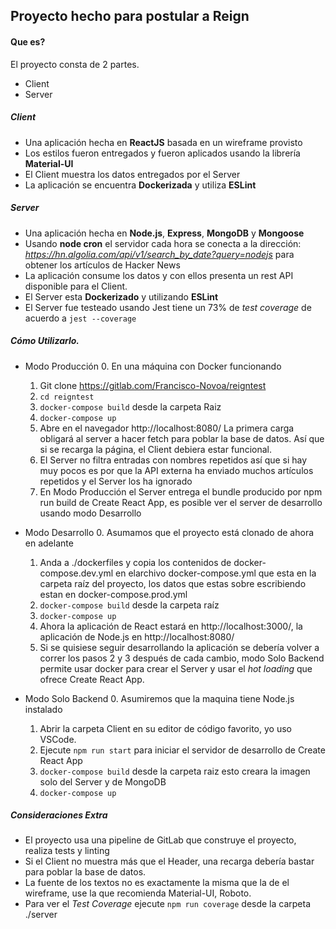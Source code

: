 ## Proyecto hecho para postular a Reign
 

 
#### Que es?
 
El proyecto consta de 2 partes. 
- Client
- Server
 

 
##### Client
 
- Una aplicación hecha en **ReactJS** basada en un wireframe provisto
- Los estilos fueron entregados y fueron aplicados usando la librería **Material-UI**
- El Client muestra los datos entregados por el Server
- La aplicación se encuentra **Dockerizada** y utiliza **ESLint**
 
 
 
##### Server
 
- Una aplicación hecha en **Node.js**, **Express**, **MongoDB** y **Mongoose**
- Usando **node cron** el servidor cada hora se conecta a la dirección:
    *https://hn.algolia.com/api/v1/search_by_date?query=nodejs*
  para obtener los artículos de Hacker News
- La aplicación consume los datos y con ellos presenta un rest API disponible para el Client.
- El Server esta **Dockerizado** y utilizando **ESLint**
- El Server fue testeado usando Jest tiene un 73% de *test coverage* de acuerdo a `jest --coverage`
 
 
 
##### Cómo Utilizarlo.
 
- Modo Producción
    0. En una máquina con Docker funcionando
    1. Git clone https://gitlab.com/Francisco-Novoa/reigntest
    2. `cd reigntest`
    3. `docker-compose build` desde la carpeta Raiz
    4. `docker-compose up`
    5. Abre en el navegador http://localhost:8080/
       La primera carga obligará al server a hacer fetch para poblar la base de datos.
       Así que si se recarga la página, el Client debiera estar funcional.
    6. El Server no filtra entradas con nombres repetidos así que si hay muy pocos es por que la API 
    externa ha enviado muchos artículos repetidos y el Server los ha ignorado
    7. En Modo Producción el Server entrega el bundle producido por npm run build de Create React App,
    es posible ver el server de desarrollo usando modo Desarrollo
 


- Modo Desarrollo
    0. Asumamos que el proyecto está clonado de ahora en adelante
    1. Anda a ./dockerfiles y copia los contenidos de docker-compose.dev.yml en elarchivo
    docker-compose.yml que esta en la carpeta raíz del proyecto, los datos que estas sobre escribiendo estan en docker-compose.prod.yml
    2. `docker-compose build` desde la carpeta raíz
    3. `docker-compose up`
    4. Ahora la aplicación de React estará en http://localhost:3000/, la aplicación de Node.js en http://localhost:8080/
    5. Si se quisiese seguir desarrollando la aplicación se debería volver a correr los pasos 2 y 3 después de cada cambio, 
    modo Solo Backend permite usar docker para crear el Server y usar el *hot loading* que ofrece Create React App.
 


- Modo Solo Backend
    0. Asumiremos que la maquina tiene Node.js instalado
    1. Abrir la carpeta Client en su editor de código favorito, yo uso VSCode.
    2. Ejecute `npm run start` para iniciar el servidor de desarrollo de Create React App
    3. `docker-compose build` desde la carpeta raiz esto creara la imagen solo del Server y de MongoDB
    4. `docker-compose up`
 

 
##### Consideraciones Extra
 
 - El proyecto usa una pipeline de GitLab que construye el proyecto, realiza tests y linting
 - Si el Client no muestra más que el Header, una recarga debería bastar para poblar la base de datos.
 - La fuente de los textos no es exactamente la misma que la de el wireframe, use la que recomienda Material-UI, Roboto.
 - Para ver el *Test Coverage* ejecute `npm run coverage` desde la carpeta ./server

